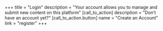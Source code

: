 +++
title = "Login"
description = "Your account allows you to manage and submit new content on this platform"
[call_to_action]
    description = "Don’t have an account yet?"
    [call_to_action.button]
        name = "Create an Account"
        link = "register"
+++